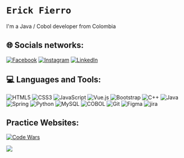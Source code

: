 # `Erick Fierro`
I'm a Java / Cobol developer from Colombia

## 🌐 Socials networks:
[![Facebook](https://img.shields.io/badge/Facebook-%231877F2.svg?style=for-the-badge&logo=Facebook&logoColor=white)](https://www.facebook.com/erickfierr/)
[![Instagram](https://img.shields.io/badge/Instagram-%23E4405F.svg?style=for-the-badge&logo=Instagram&logoColor=white)](https://www.instagram.com/steven_fierr/) 
[![LinkedIn](https://img.shields.io/badge/LinkedIn-0077B5?style=for-the-badge&logo=linkedin&logoColor=white)](https://linkedin.com/in/erick-stiven-fierro-perdomo)

## 💻 Languages and Tools:
![HTML5](https://img.shields.io/badge/html5-%23E34F26.svg?style=for-the-badge&logo=html5&logoColor=white) ![CSS3](https://img.shields.io/badge/css3-%231572B6.svg?style=for-the-badge&logo=css3&logoColor=white) ![JavaScript](https://img.shields.io/badge/javascript-%23323330.svg?style=for-the-badge&logo=javascript&logoColor=%23F7DF1E) ![Vue.js](https://img.shields.io/badge/vuejs-%2335495e.svg?style=for-the-badge&logo=vuedotjs&logoColor=%234FC08D) ![Bootstrap](https://img.shields.io/badge/bootstrap-%23563D7C.svg?style=for-the-badge&logo=bootstrap&logoColor=white) ![C++](https://img.shields.io/badge/c++-%2300599C.svg?style=for-the-badge&logo=c%2B%2B&logoColor=white) ![Java](https://img.shields.io/badge/Java-ED8B00?style=for-the-badge&logo=openjdk&logoColor=white) ![Spring](https://img.shields.io/badge/Spring-6DB33F?style=for-the-badge&logo=spring&logoColor=white) ![Python](https://img.shields.io/badge/Python-3776AB?style=for-the-badge&logo=python&logoColor=white) ![MySQL](	https://img.shields.io/badge/MySQL-005C84?style=for-the-badge&logo=mysql&logoColor=white) ![COBOL](https://img.shields.io/badge/cobol-003545.svg?style=for-the-badge&logo=cobol&logoColor=white) ![Git](https://img.shields.io/badge/GIT-E44C30?style=for-the-badge&logo=git&logoColor=white) ![Figma](https://img.shields.io/badge/figma-%23F24E1E.svg?style=for-the-badge&logo=figma&logoColor=white) ![jira](	https://img.shields.io/badge/Jira-0052CC?style=for-the-badge&logo=Jira&logoColor=white)

## Practice Websites:
[![Code Wars](https://img.shields.io/badge/Codewars-B1361E?style=for-the-badge&logo=Codewars&logoColor=white)](https://www.codewars.com/users/erick_fierro)

![](https://quotes-github-readme.vercel.app/api?type=horizontal&theme=radical)
